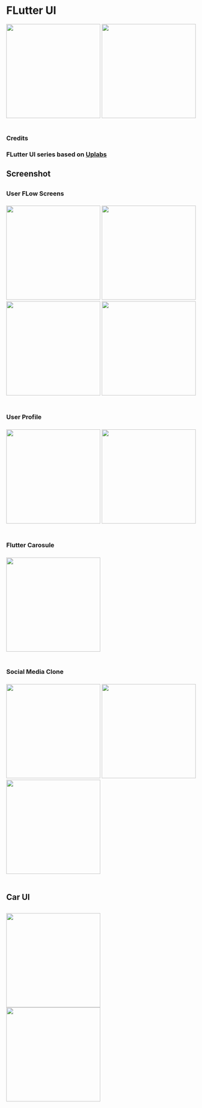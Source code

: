 # FLutter UI 
<div align="">
    <img src="/screenshots/app-store-logo.PNG" width="250px",height="200px"</img> 
    <img src="/screenshots/play-store-logo.PNG" width="250px",height="200px"</img> 
</div>
<br>
<h3>Credits<h3>

FLutter UI series based on <a href="https://www.uplabs.com/">Uplabs</a>

<h2>Screenshot<h2>
<h3>User FLow Screens<h3>
  
 <div align="">
    <img src="/screenshots/login.JPG" width="250px",height="200px"</img> 
    <img src="/screenshots/login2JPG.JPG" width="250px",height="200px"</img> 
    <img src="/screenshots/login3JPG.JPG" width="250px",height="200px"</img> 
    <img src="/screenshots/signup.JPG" width="250px",height="200px"</img> 
</div>
<br>
<h3>User Profile<h3>
 <div align="">
    <img src="/screenshots/profile.JPG" width="250px",height="200px"</img> 
    <img src="/screenshots/profile2.JPG" width="250px",height="200px"</img> 
</div>

<br>
<h3>Flutter Carosule<h3>
 <div align="">
    <img src="/screenshots/carosulJPG.JPG" width="250px",height="200px"</img> 
</div>
 <br>
 <h3>Social Media Clone<h3>
 <div align="">
    <img src="/screenshots/instagram.JPG" width="250px",height="200px"</img> 
    <img src="/screenshots/instagramprofile.JPG" width="250px",height="200px"</img> 
    <img src="/screenshots/whatsapp.JPG" width="250px",height="200px"</img> 
</div>
<br>
 <h2>Car UI<h2>
  <div align="">
    <img src="/screenshots/car.JPG" width="250px",height="200px"</img> 
    <img src="/screenshots/car2.JPG" width="250px",height="200px"</img> 
</div>

